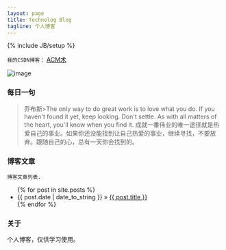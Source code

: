 ```yaml
---
layout: page
title: Technolog Blog
tagline: 个人博客
---
```

{% include JB/setup %}

`我的CSDN博客：` [ACM术](http://blog.csdn.net/fnzsjt)


![image](http://bolgimage.qiniudn.com/go.jpg)


### 每日一句

>  乔布斯&gt;The only way to do great work is to love what you do. If you haven't found it yet, keep looking. Don't settle. As with all matters of the heart, you'll know when you find it.
成就一番伟业的唯一途径就是热爱自己的事业。如果你还没能找到让自己热爱的事业，继续寻找，不要放弃。跟随自己的心，总有一天你会找到的。 
	

    
### 博客文章

`博客文章列表.`

<ul class="posts">
  {% for post in site.posts %}
    <li><span>{{ post.date | date_to_string }}</span> &raquo; <a href="{{ BASE_PATH }}{{ post.url }}">{{ post.title }}</a></li>
  {% endfor %}
</ul>

### 关于

个人博客，仅供学习使用。


